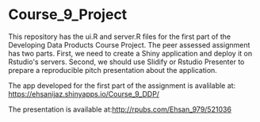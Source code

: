 # Course_9_Project

This repository has the ui.R and server.R files for the first part of the Developing Data Products Course Project. The peer assessed assignment has two parts. First, we need to create a Shiny application and deploy it on Rstudio's servers. Second, we should use Slidify or Rstudio Presenter to prepare a reproducible pitch presentation about the application.

The app developed for the first part of the assignment is avalilable at: https://ehsanijaz.shinyapps.io/Course_9_DDP/

The presentation is available at:http://rpubs.com/Ehsan_979/521036


